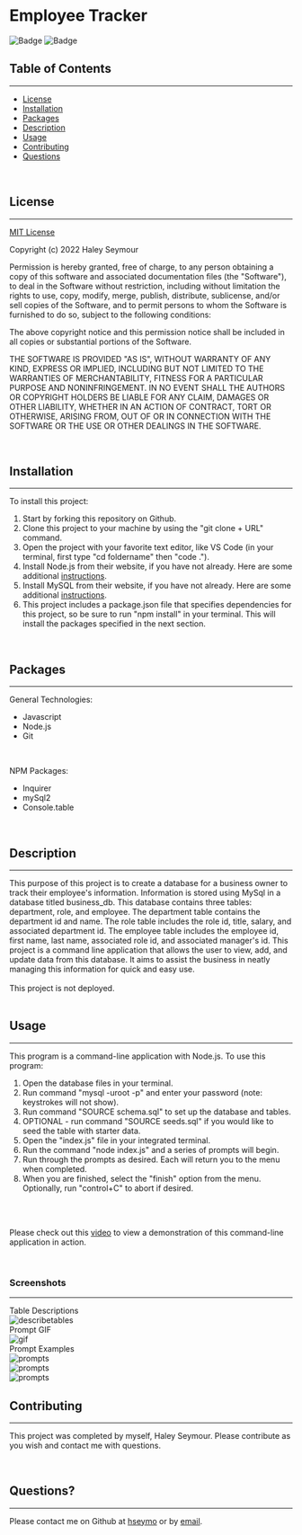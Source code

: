 # **Employee Tracker**

![Badge](https://img.shields.io/badge/license-MIT-blue)
![Badge](https://img.shields.io/badge/npm-v8.5.0-red)

## Table of Contents
---
* [License](#license)
* [Installation](#installation)
* [Packages](#packages)
* [Description](#description)
* [Usage](#usage)
* [Contributing](#contributing)
* [Questions](#questions)

<br>

## License 
---
[MIT License](./LICENSE) <br>

Copyright (c) 2022 Haley Seymour

Permission is hereby granted, free of charge, to any person obtaining a copy
of this software and associated documentation files (the "Software"), to deal
in the Software without restriction, including without limitation the rights
to use, copy, modify, merge, publish, distribute, sublicense, and/or sell
copies of the Software, and to permit persons to whom the Software is
furnished to do so, subject to the following conditions:

The above copyright notice and this permission notice shall be included in all
copies or substantial portions of the Software.

THE SOFTWARE IS PROVIDED "AS IS", WITHOUT WARRANTY OF ANY KIND, EXPRESS OR
IMPLIED, INCLUDING BUT NOT LIMITED TO THE WARRANTIES OF MERCHANTABILITY,
FITNESS FOR A PARTICULAR PURPOSE AND NONINFRINGEMENT. IN NO EVENT SHALL THE
AUTHORS OR COPYRIGHT HOLDERS BE LIABLE FOR ANY CLAIM, DAMAGES OR OTHER
LIABILITY, WHETHER IN AN ACTION OF CONTRACT, TORT OR OTHERWISE, ARISING FROM,
OUT OF OR IN CONNECTION WITH THE SOFTWARE OR THE USE OR OTHER DEALINGS IN THE
SOFTWARE.
 <br>

<br>

## Installation
---
To install this project: 
1. Start by forking this repository on Github. 
2. Clone this project to your machine by using the "git clone + URL" command. 
3. Open the project with your favorite text editor, like VS Code (in your terminal, first type "cd foldername" then "code ."). 
4. Install Node.js from their website, if you have not already. Here are some additional [instructions](https://coding-boot-camp.github.io/full-stack/nodejs/how-to-install-nodejs).
5. Install MySQL from their website, if you have not already. Here are some additional [instructions](https://coding-boot-camp.github.io/full-stack/mysql/mysql-installation-guide).
5. This project includes a package.json file that specifies dependencies for this project, so be sure to run "npm install" in your terminal. This will install the packages specified in the next section. 

<br>

## Packages
---
General Technologies: 
- Javascript
- Node.js
- Git
<br>

NPM Packages:
- Inquirer
- mySql2
- Console.table

<br>

## Description
---
This purpose of this project is to create a database for a business owner to track their employee's information. Information is stored using MySql in a database titled business_db. This database contains three tables: department, role, and employee. The department table contains the department id and name. The role table includes the role id, title, salary, and associated department id. The employee table includes the employee id, first name, last name, associated role id, and associated manager's id. This project is a command line application that allows the user to view, add, and update data from this database. It aims to assist the business in neatly managing this information for quick and easy use. <br><br>
This project is not deployed. <br><br>

## Usage 
---
This program is a command-line application with Node.js. To use this program: <br>
1. Open the database files in your terminal. 
2. Run command "mysql -uroot -p" and enter your password (note: keystrokes will not show).
3. Run command "SOURCE schema.sql" to set up the database and tables.
4. OPTIONAL - run command "SOURCE seeds.sql" if you would like to seed the table with starter data.
5. Open the "index.js" file in your integrated terminal.
6. Run the command "node index.js" and a series of prompts will begin. 
7. Run through the prompts as desired. Each will return you to the menu when completed.
8. When you are finished, select the "finish" option from the menu. Optionally, run "control+C" to abort if desired. 

<br><br>

Please check out this [video](https://drive.google.com/file/d/1WDaEEP6GeagTGqogS1rasjnl5GI0MjLi/view) to view a demonstration of this command-line application in action.

<br>

### **Screenshots**
--- 
Table Descriptions <br>
![describetables](./assets/screenshots/databasetables.png)
<br>
Prompt GIF <br>
![gif](./assets/screenshots/gif.gif)
<br>
Prompt Examples <br>
![prompts](./assets/screenshots/prompts1.png)
<br>
![prompts](./assets/screenshots/prompts2.png)
<br>
![prompts](./assets/screenshots/prompts3.png)
<br>

## Contributing 
---
This project was completed by myself, Haley Seymour. Please contribute as you wish and contact me with questions. 

<br>

## Questions?
---
Please contact me on Github at [hseymo](https://github.com/hseymo) or by [email](mailto:haleycseymour@comcast.net).
